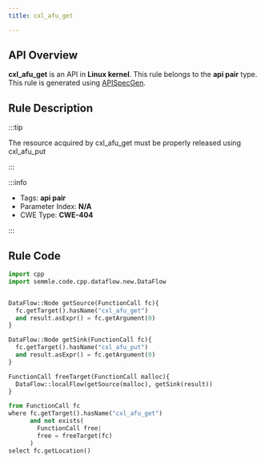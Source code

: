 ```yaml
---
title: cxl_afu_get

---
```



## API Overview
**cxl_afu_get** is an API in **Linux kernel**. This rule belongs to the **api pair** type. This rule is generated using [APISpecGen](../../tools/APISpecGen).
## Rule Description

:::tip

The resource acquired by cxl_afu_get must be properly released using cxl_afu_put

:::

:::info

- Tags: **api pair**
- Parameter Index: **N/A**
- CWE Type: **CWE-404**

:::

## Rule Code
```python
import cpp
import semmle.code.cpp.dataflow.new.DataFlow


DataFlow::Node getSource(FunctionCall fc){
  fc.getTarget().hasName("cxl_afu_get")
  and result.asExpr() = fc.getArgument(0)
}

DataFlow::Node getSink(FunctionCall fc){
  fc.getTarget().hasName("cxl_afu_put")
  and result.asExpr() = fc.getArgument(0)
}

FunctionCall freeTarget(FunctionCall malloc){
  DataFlow::localFlow(getSource(malloc), getSink(result))
}

from FunctionCall fc
where fc.getTarget().hasName("cxl_afu_get")
      and not exists(
        FunctionCall free| 
        free = freeTarget(fc)
      )
select fc.getLocation()

    
```